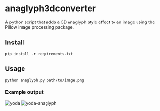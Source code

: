 # anaglyph3dconverter

A python script that adds a 3D anaglyph style effect to an image using the Pillow image processing package.

## Install
`pip install -r requirements.txt`

## Usage
`python anaglyph.py path/to/image.png`

### Example output

![yoda](https://user-images.githubusercontent.com/39441658/148929797-c946b92b-cc66-47cb-9318-50f2c7c6a432.jpeg)
![yoda-anaglyph](https://user-images.githubusercontent.com/39441658/148929921-debcd143-1ecc-4f2a-ada0-ee4e91f930e6.png)

